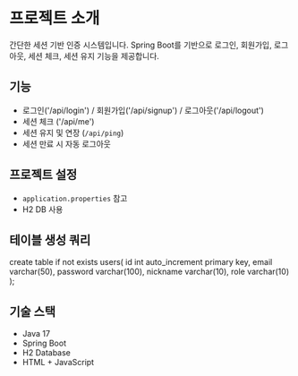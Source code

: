 # 프로젝트 소개
간단한 세션 기반 인증 시스템입니다.
Spring Boot를 기반으로 로그인, 회원가입, 로그아웃, 세션 체크, 세션 유지 기능을 제공합니다.

## 기능
- 로그인('/api/login') / 회원가입('/api/signup') / 로그아웃('/api/logout')
- 세션 체크 ('/api/me')
- 세션 유지 및 연장 (`/api/ping`)
- 세션 만료 시 자동 로그아웃

## 프로젝트 설정 
- `application.properties` 참고  
- H2 DB 사용

## 테이블 생성 쿼리
create table if not exists users(
	  id int auto_increment primary key,
    email varchar(50),
    password varchar(100),
    nickname varchar(10),
    role varchar(10)
);

## 기술 스택
- Java 17
- Spring Boot
- H2 Database
- HTML + JavaScript
